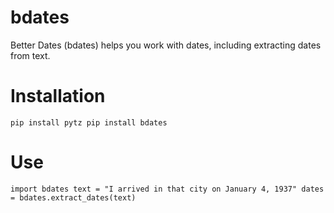 # bdates
Better Dates (bdates) helps you work with dates, including extracting dates from text.

# Installation
`
pip install pytz
pip install bdates
`

# Use
`
import bdates
text = "I arrived in that city on January 4, 1937"
dates = bdates.extract_dates(text)
`
